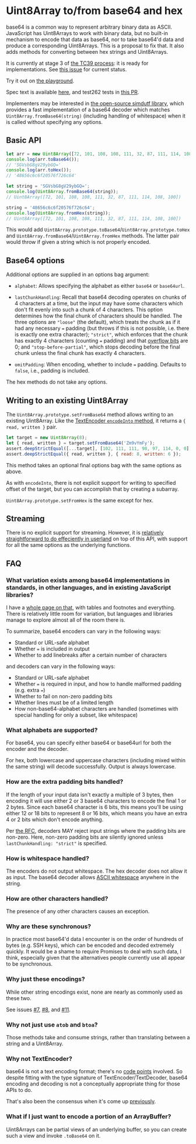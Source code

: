# Uint8Array to/from base64 and hex

base64 is a common way to represent arbitrary binary data as ASCII. JavaScript has Uint8Arrays to work with binary data, but no built-in mechanism to encode that data as base64, nor to take base64'd data and produce a corresponding Uint8Arrays. This is a proposal to fix that. It also adds methods for converting between hex strings and Uint8Arrays.

It is currently at stage 3 of [the TC39 process](https://tc39.es/process-document/): it is ready for implementations. See [this issue](https://github.com/tc39/proposal-arraybuffer-base64/issues/51) for current status.

Try it out on [the playground](https://tc39.github.io/proposal-arraybuffer-base64/).

Spec text is available [here](https://tc39.github.io/proposal-arraybuffer-base64/spec/), and test262 tests in [this PR](https://github.com/tc39/test262/pull/3994).

Implementers may be interested in [the open-source simdutf library](https://github.com/simdutf/simdutf/?tab=readme-ov-file#base64), which provides a fast implementation of a base64 decoder which matches `Uint8Array.fromBase64(string)` (including handling of whitespace) when it is called without specifying any options.

## Basic API

```js
let arr = new Uint8Array([72, 101, 108, 108, 111, 32, 87, 111, 114, 108, 100]);
console.log(arr.toBase64());
// 'SGVsbG8gV29ybGQ='
console.log(arr.toHex());
// '48656c6c6f20576f726c64'
```

```js
let string = 'SGVsbG8gV29ybGQ=';
console.log(Uint8Array.fromBase64(string));
// Uint8Array([72, 101, 108, 108, 111, 32, 87, 111, 114, 108, 100])

string = '48656c6c6f20576f726c64';
console.log(Uint8Array.fromHex(string));
// Uint8Array([72, 101, 108, 108, 111, 32, 87, 111, 114, 108, 100])
```

This would add `Uint8Array.prototype.toBase64`/`Uint8Array.prototype.toHex` and `Uint8Array.fromBase64`/`Uint8Array.fromHex` methods. The latter pair would throw if given a string which is not properly encoded.

## Base64 options

Additional options are supplied in an options bag argument:

- `alphabet`: Allows specifying the alphabet as either `base64` or `base64url`.

- `lastChunkHandling`: Recall that base64 decoding operates on chunks of 4 characters at a time, but the input may have some characters which don't fit evenly into such a chunk of 4 characters. This option determines how the final chunk of characters should be handled. The three options are `"loose"` (the default), which treats the chunk as if it had any necessary `=` padding (but throws if this is not possible, i.e. there is exactly one extra character); `"strict"`, which enforces that the chunk has exactly 4 characters (counting `=` padding) and that [overflow bits](https://datatracker.ietf.org/doc/html/rfc4648#section-3.5) are 0; and `"stop-before-partial"`, which stops decoding before the final chunk unless the final chunk has exactly 4 characters.

- `omitPadding`: When encoding, whether to include `=` padding. Defaults to `false`, i.e., padding is included.

The hex methods do not take any options.

## Writing to an existing Uint8Array

The `Uint8Array.prototype.setFromBase64` method allows writing to an existing Uint8Array. Like the [TextEncoder `encodeInto` method](https://developer.mozilla.org/en-US/docs/Web/API/TextEncoder/encodeInto), it returns a `{ read, written }` pair.

```js
let target = new Uint8Array(8);
let { read, written } = target.setFromBase64('Zm9vYmFy');
assert.deepStrictEqual([...target], [102, 111, 111, 98, 97, 114, 0, 0]);
assert.deepStrictEqual({ read, written }, { read: 8, written: 6 });
```

This method takes an optional final options bag with the same options as above.

As with `encodeInto`, there is not explicit support for writing to specified offset of the target, but you can accomplish that by creating a subarray.

`Uint8Array.prototype.setFromHex` is the same except for hex.

## Streaming

There is no explicit support for streaming. However, it is [relatively straightforward to do effeciently in userland](./stream.mjs) on top of this API, with support for all the same options as the underlying functions.

## FAQ

### What variation exists among base64 implementations in standards, in other languages, and in existing JavaScript libraries?

I have a [whole page on that](./base64.md), with tables and footnotes and everything. There is relatively little room for variation, but languages and libraries manage to explore almost all of the room there is.

To summarize, base64 encoders can vary in the following ways:

- Standard or URL-safe alphabet
- Whether `=` is included in output
- Whether to add linebreaks after a certain number of characters

and decoders can vary in the following ways:

- Standard or URL-safe alphabet
- Whether `=` is required in input, and how to handle malformed padding (e.g. extra `=`)
- Whether to fail on non-zero padding bits
- Whether lines must be of a limited length
- How non-base64-alphabet characters are handled (sometimes with special handling for only a subset, like whitespace)

### What alphabets are supported?

For base64, you can specify either base64 or base64url for both the encoder and the decoder.

For hex, both lowercase and uppercase characters (including mixed within the same string) will decode successfully. Output is always lowercase.

### How are the extra padding bits handled?

If the length of your input data isn't exactly a multiple of 3 bytes, then encoding it will use either 2 or 3 base64 characters to encode the final 1 or 2 bytes. Since each base64 character is 6 bits, this means you'll be using either 12 or 18 bits to represent 8 or 16 bits, which means you have an extra 4 or 2 bits which don't encode anything.

Per [the RFC](https://datatracker.ietf.org/doc/html/rfc4648#section-3.5), decoders MAY reject input strings where the padding bits are non-zero. Here, non-zero padding bits are silently ignored unless `lastChunkHandling: "strict"` is specified.

### How is whitespace handled?

The encoders do not output whitespace. The hex decoder does not allow it as input. The base64 decoder allows [ASCII whitespace](https://infra.spec.whatwg.org/#ascii-whitespace) anywhere in the string.

### How are other characters handled?

The presence of any other characters causes an exception.

### Why are these synchronous?

In practice most base64'd data I encounter is on the order of hundreds of bytes (e.g. SSH keys), which can be encoded and decoded extremely quickly. It would be a shame to require Promises to deal with such data, I think, especially given that the alternatives people currently use all appear to be synchronous.

### Why just these encodings?

While other string encodings exist, none are nearly as commonly used as these two.

See issues [#7](https://github.com/tc39/proposal-arraybuffer-base64/issues/7), [#8](https://github.com/tc39/proposal-arraybuffer-base64/issues/8), and [#11](https://github.com/tc39/proposal-arraybuffer-base64/issues/11).

### Why not just use `atob` and `btoa`?

Those methods take and consume strings, rather than translating between a string and a Uint8Array.

### Why not TextEncoder?

base64 is not a text encoding format; there's no [code points](https://unicode.org/glossary/#code_point) involved. So despite fitting with the type signature of TextEncoder/TextDecoder, base64 encoding and decoding is not a conceptually appropriate thing for those APIs to do.

That's also been the consensus when it's come up [previously](https://discourse.wicg.io/t/base64-with-textencoder-textdecoder/1307/2).

### What if I just want to encode a portion of an ArrayBuffer?

Uint8Arrays can be partial views of an underlying buffer, so you can create such a view and invoke `.toBase64` on it.
